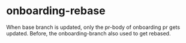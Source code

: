 # onboarding-rebase

When base branch is updated, only the pr-body of onboarding pr gets updated. Before, the onboarding-branch also used to get rebased.
